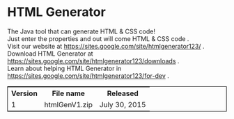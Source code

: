 # HTML Generator
The Java tool that can generate HTML &amp; CSS code!<br>
Just enter the properties and out will come HTML & CSS code .<br>
Visit our website at https://sites.google.com/site/htmlgenerator123/ .<br>
Download HTML Generator at https://sites.google.com/site/htmlgenerator123/downloads .<br>
Learn about helping HTML Generator in https://sites.google.com/site/htmlgenerator123/for-dev .<br>
<table style="border:1px solid black;">
<tr><th>Version</th><th>File name</th><th>Released</th></tr>
<tr><td>1</td><td>htmlGenV1.zip</td><td>July 30, 2015</td></table>
